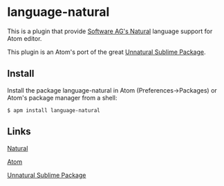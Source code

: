 # language-natural

This is a plugin that provide [Software AG's Natural](http://www.softwareag.com/corporate/products/adabas_natural/natural/overview/) language support for Atom editor.

This plugin is an Atom's port of the great [Unnatural Sublime Package](https://github.com/andref/Unnatural-Sublime-Package).


## Install

Install the package language-natural in Atom (Preferences->Packages) or Atom's package manager from a shell:

`$ apm install language-natural`


## Links

[Natural](http://www.softwareag.com/corporate/products/adabas_natural/natural/overview/)

[Atom](https://atom.io)

[Unnatural Sublime Package](https://github.com/andref/Unnatural-Sublime-Package)
